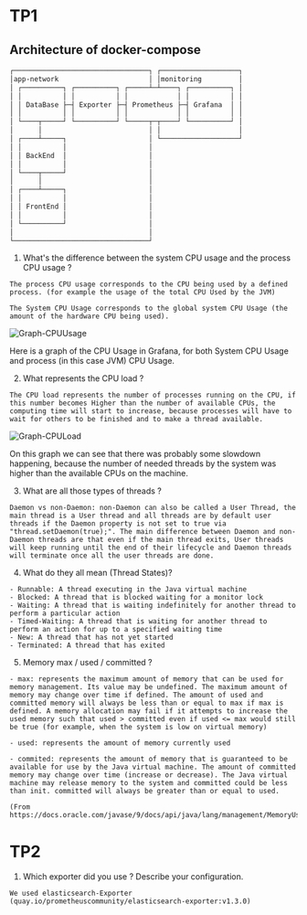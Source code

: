 # TP1

## Architecture of docker-compose

```txt
┌─────────────────────────────────┐ ┌───────────────────┐
│app-network                      │ │monitoring         │
│ ┌──────────┐ ┌──────────┐ ┌─────┴─┴────┐ ┌──────────┐ │
│ │          │ │          │ │            │ │          │ │
│ │ DataBase ├─┤ Exporter ├─┤ Prometheus ├─┤ Grafana  │ │
│ │          │ │          │ │            │ │          │ │
│ └────┬─────┘ └──────────┘ └─────┬─┬────┘ └──────────┘ │
│      │                          │ │                   │
│ ┌────┴─────┐                    │ └───────────────────┘
│ │          │                    │
│ │ BackEnd  │                    │  
│ │          │                    │
│ └────┬─────┘                    │
│      │                          │
│ ┌────┴─────┐                    │
│ │          │                    │
│ │ FrontEnd │                    │
│ │          │                    │
│ └──────────┘                    │
│                                 │
└─────────────────────────────────┘
```

1. What's the difference between the system CPU usage and the process CPU usage ?
```
The process CPU usage corresponds to the CPU being used by a defined process. (for example the usage of the total CPU Used by the JVM)

The System CPU Usage corresponds to the global system CPU Usage (the amount of the hardware CPU being used).
```
<img src="https://drive.google.com/uc?id=1ty3yTyZls7YvbsbEKaM4XNnelK_NhUEu" alt="Graph-CPUUsage"/>

Here is a graph of the CPU Usage in Grafana, for both System CPU Usage and process (in this case JVM) CPU Usage.

2. What represents the CPU load ?
```
The CPU load represents the number of processes running on the CPU, if this number becomes Higher than the number of available CPUs, the computing time will start to increase, because processes will have to wait for others to be finished and to make a thread available.
```
<img src="https://drive.google.com/uc?id=1O0MzyDirBOPeIhq8AO1Wblif9y_cwJ6w" alt="Graph-CPULoad"/>

On this graph we can see that there was probably some slowdown happening, because the number of needed threads by the system was higher than the available CPUs on the machine.

3. What are all those types of threads ?
```
Daemon vs non-Daemon: non-Daemon can also be called a User Thread, the main thread is a User thread and all threads are by default user threads if the Daemon property is not set to true via "thread.setDaemon(true);". The main difference between Daemon and non-Daemon threads are that even if the main thread exits, User threads will keep running until the end of their lifecycle and Daemon threads will terminate once all the user threads are done.
```
4. What do they all mean (Thread States)?
```overflow-x: hidden
- Runnable: A thread executing in the Java virtual machine
- Blocked: A thread that is blocked waiting for a monitor lock
- Waiting: A thread that is waiting indefinitely for another thread to perform a particular action
- Timed-Waiting: A thread that is waiting for another thread to perform an action for up to a specified waiting time
- New: A thread that has not yet started
- Terminated: A thread that has exited
```
5. Memory max / used / committed ?
```overflow-x: hidden
- max: represents the maximum amount of memory that can be used for memory management. Its value may be undefined. The maximum amount of memory may change over time if defined. The amount of used and committed memory will always be less than or equal to max if max is defined. A memory allocation may fail if it attempts to increase the used memory such that used > committed even if used <= max would still be true (for example, when the system is low on virtual memory)

- used: represents the amount of memory currently used

- commited: represents the amount of memory that is guaranteed to be available for use by the Java virtual machine. The amount of committed memory may change over time (increase or decrease). The Java virtual machine may release memory to the system and committed could be less than init. committed will always be greater than or equal to used.

(From https://docs.oracle.com/javase/9/docs/api/java/lang/management/MemoryUsage.html)

```

# TP2

1. Which exporter did you use ? Describe your configuration.
```
We used elasticsearch-Exporter (quay.io/prometheuscommunity/elasticsearch-exporter:v1.3.0)

